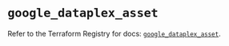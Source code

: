 # `google_dataplex_asset`

Refer to the Terraform Registry for docs: [`google_dataplex_asset`](https://registry.terraform.io/providers/hashicorp/google/5.33.0/docs/resources/dataplex_asset).
